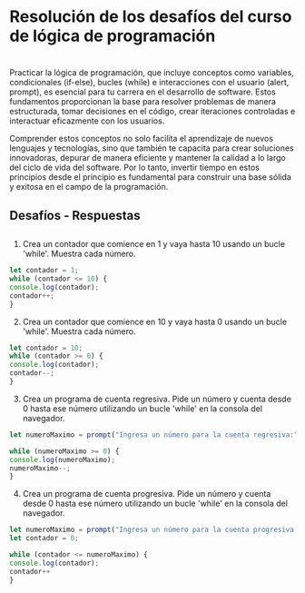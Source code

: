 # Resolución de los desafíos del curso de lógica de programación <h1>

Practicar la lógica de programación, que incluye conceptos como variables, condicionales (if-else), bucles (while) e interacciones con el usuario (alert, prompt), es esencial para tu carrera en el desarrollo de software. Estos fundamentos proporcionan la base para resolver problemas de manera estructurada, tomar decisiones en el código, crear iteraciones controladas e interactuar eficazmente con los usuarios.

Comprender estos conceptos no solo facilita el aprendizaje de nuevos lenguajes y tecnologías, sino que también te capacita para crear soluciones innovadoras, depurar de manera eficiente y mantener la calidad a lo largo del ciclo de vida del software. Por lo tanto, invertir tiempo en estos principios desde el principio es fundamental para construir una base sólida y exitosa en el campo de la programación.

## Desafíos - Respuestas <h2>

1. Crea un contador que comience en 1 y vaya hasta 10 usando un bucle 'while'. Muestra cada número.
```javascript
let contador = 1;
while (contador <= 10) {
console.log(contador);
contador++;
}
```
2. Crea un contador que comience en 10 y vaya hasta 0 usando un bucle 'while'. Muestra cada número.
```javascript
let contador = 10;
while (contador >= 0) {
console.log(contador);
contador--;
}
```
3. Crea un programa de cuenta regresiva. Pide un número y cuenta desde 0 hasta ese número utilizando un bucle 'while' en la consola del navegador.
```javascript
let numeroMaximo = prompt("Ingresa un número para la cuenta regresiva:");

while (numeroMaximo >= 0) {
console.log(numeroMaximo);
numeroMaximo--;
}
```
4. Crea un programa de cuenta progresiva. Pide un número y cuenta desde 0 hasta ese número utilizando un bucle 'while' en la consola del navegador.
```javascript
let numeroMaximo = prompt("Ingresa un número para la cuenta progresiva:");;
let contador = 0;

while (contador <= numeroMaximo) {
console.log(contador);
contador++
}
```
